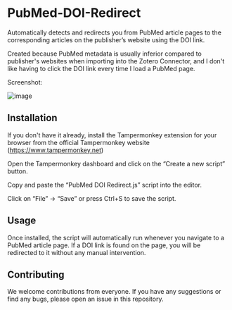 # PubMed-DOI-Redirect
Automatically detects and redirects you from PubMed article pages to the corresponding articles on the publisher’s website using the DOI link. 

Created because PubMed metadata is usually inferior compared to publisher's websites when importing into the Zotero Connector, and I don't like having to click the DOI link every time I load a PubMed page.

Screenshot:

![image](https://github.com/huachuman/PubMed-DOI-Redirect/assets/125603964/a30d8ede-66cf-414f-a855-b6021e26929a)


## Installation
If you don't have it already, install the Tampermonkey extension for your browser from the official Tampermonkey website (https://www.tampermonkey.net)

Open the Tampermonkey dashboard and click on the “Create a new script” button.

Copy and paste the “PubMed DOI Redirect.js” script into the editor.

Click on “File” -> “Save” or press Ctrl+S to save the script.

## Usage
Once installed, the script will automatically run whenever you navigate to a PubMed article page. If a DOI link is found on the page, you will be redirected to it without any manual intervention.

## Contributing
We welcome contributions from everyone. If you have any suggestions or find any bugs, please open an issue in this repository.
